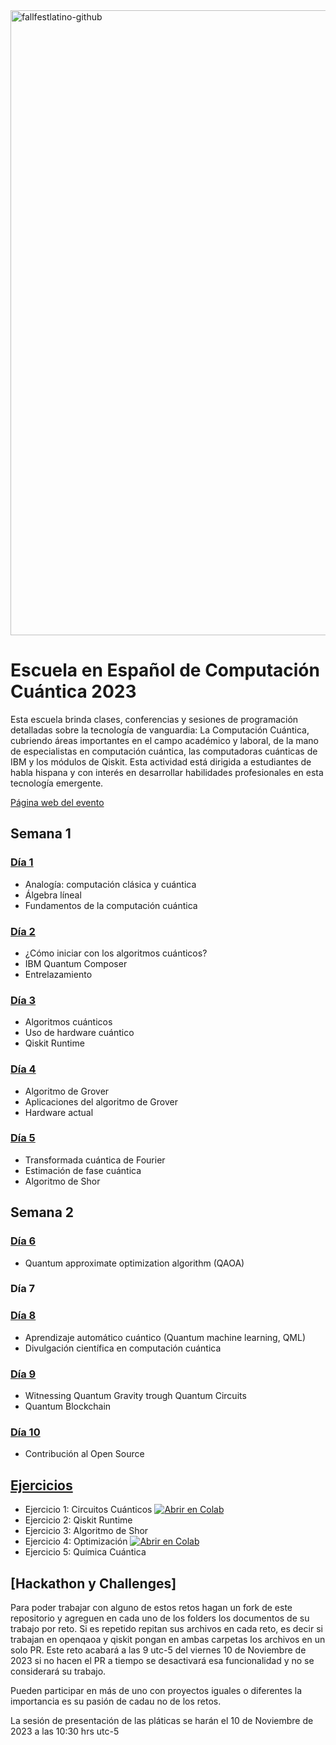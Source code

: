<img width="1000" alt="fallfestlatino-github" src="https://github.com/fall-fest-latino/escuela-de-computacion-cuantica-2023/assets/1554515/27b9064b-5310-4bcd-baae-640eef67c4bc">


# Escuela en Español de Computación Cuántica 2023

Esta escuela brinda clases, conferencias y sesiones de programación detalladas sobre la tecnología de vanguardia: La Computación Cuántica, cubriendo áreas importantes en el campo académico y laboral, de la mano de especialistas en computación cuántica, las computadoras cuánticas de IBM y los módulos de Qiskit. Esta actividad está dirigida a estudiantes de habla hispana y con interés en desarrollar habilidades profesionales en esta tecnología emergente.

[Página web del evento](https://www.cofalumniusb.org/qiskit-escuela-de-verano-2023)

## Semana 1
### [Día 1](https://github.com/fall-fest-latino/escuela-de-computacion-cuantica-2023/tree/main/dia01)
- Analogía: computación clásica y cuántica
- Álgebra líneal
- Fundamentos de la computación cuántica


### [Día 2](https://github.com/fall-fest-latino/escuela-de-computacion-cuantica-2023/tree/main/dia02)
- ¿Cómo iniciar con los algoritmos cuánticos?
- IBM Quantum Composer
- Entrelazamiento


### [Día 3](https://github.com/fall-fest-latino/escuela-de-computacion-cuantica-2023/tree/main/dia03)
- Algoritmos cuánticos
- Uso de hardware cuántico
- Qiskit Runtime


### [Día 4](https://github.com/fall-fest-latino/escuela-de-computacion-cuantica-2023/tree/main/dia04)
- Algoritmo de Grover
- Aplicaciones del algoritmo de Grover
- Hardware actual


### [Día 5](https://github.com/fall-fest-latino/escuela-de-computacion-cuantica-2023/tree/main/dia05)
- Transformada cuántica de Fourier
- Estimación de fase cuántica
- Algoritmo de Shor

## Semana 2
### [Día 6](https://github.com/fall-fest-latino/escuela-de-computacion-cuantica-2023/tree/main/dia06)
- Quantum approximate optimization algorithm (QAOA)
### Día 7

### [Día 8](https://github.com/fall-fest-latino/escuela-de-computacion-cuantica-2023/tree/main/dia08)
- Aprendizaje automático cuántico (Quantum machine learning, QML)
- Divulgación científica en computación cuántica
### [Día 9](https://github.com/fall-fest-latino/escuela-de-computacion-cuantica-2023/tree/main/dia09)

- Witnessing Quantum Gravity trough Quantum Circuits
- Quantum Blockchain

### [Día 10](https://github.com/fall-fest-latino/escuela-de-computacion-cuantica-2023/tree/main/dia10)
- Contribución al Open Source


## [Ejercicios](https://github.com/fall-fest-latino/escuela-de-computacion-cuantica-2023/tree/main/ejercicios)
- Ejercicio 1: Circuitos Cuánticos [![Abrir en Colab](https://colab.research.google.com/assets/colab-badge.svg)](https://colab.research.google.com/drive/1S7x_zm6rB8okAu_AXt9QkTkrIHb5DiiE?usp=sharing)
- Ejercicio 2: Qiskit Runtime
- Ejercicio 3: Algoritmo de Shor
- Ejercicio 4: Optimización [![Abrir en Colab](https://colab.research.google.com/assets/colab-badge.svg)](https://colab.research.google.com/drive/1S83es5-6FC7C2woXLR--lyqgq72hIlSL?usp=sharing)
- Ejercicio 5: Química Cuántica

## [Hackathon y Challenges]

Para poder trabajar con alguno de estos retos hagan un fork de este repositorio y agreguen en cada uno de los folders los documentos de su trabajo por reto. Si es repetido repitan sus archivos en cada reto, es decir si trabajan en openqaoa y qiskit pongan en ambas carpetas los archivos en un solo PR. Este reto acabará a las 9 utc-5 del viernes 10 de Noviembre de 2023 si no hacen el PR a tiempo se desactivará esa funcionalidad y no se considerará su trabajo.

Pueden participar en más de uno con proyectos iguales o diferentes la importancia es su pasión de cadau no de los retos.

La sesión de presentación de las pláticas se harán el 10 de Noviembre de 2023 a las 10:30 hrs utc-5
